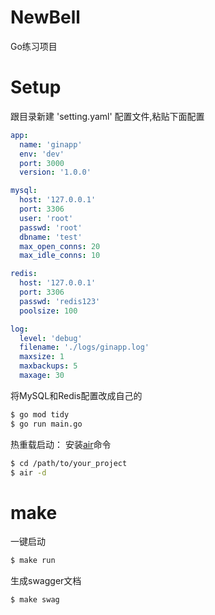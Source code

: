 # NewBell
Go练习项目
# Setup
跟目录新建 'setting.yaml' 配置文件,粘贴下面配置
```yaml
app:
  name: 'ginapp'
  env: 'dev'
  port: 3000
  version: '1.0.0'

mysql:
  host: '127.0.0.1'
  port: 3306
  user: 'root'
  passwd: 'root'
  dbname: 'test'
  max_open_conns: 20
  max_idle_conns: 10

redis:
  host: '127.0.0.1'
  port: 3306
  passwd: 'redis123'
  poolsize: 100

log:
  level: 'debug'
  filename: './logs/ginapp.log'
  maxsize: 1
  maxbackups: 5
  maxage: 30
```
将MySQL和Redis配置改成自己的

```bash
$ go mod tidy
$ go run main.go
```

热重载启动：
安装[air](https://github.com/cosmtrek/air)命令
```bash
$ cd /path/to/your_project
$ air -d
```

# make
一键启动
```bash
$ make run
```
生成swagger文档
```bash
$ make swag
```



